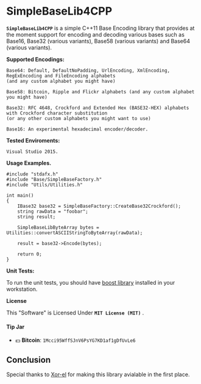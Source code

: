 # SimpleBaseLib4CPP
**`SimpleBaseLib4CPP`** is a simple C++11 Base Encoding library that provides at the moment support for encoding and decoding various bases such as Base16, Base32 (various variants), Base58 (various variants) and Base64 (various variants).

**Supported Encodings:**

    Base64: Default, DefaultNoPadding, UrlEncoding, XmlEncoding, RegExEncoding and FileEncoding alphabets 
    (and any custom alphabet you might have)
    
    Base58: Bitcoin, Ripple and Flickr alphabets (and any custom alphabet you might have)

	Base32: RFC 4648, Crockford and Extended Hex (BASE32-HEX) alphabets with Crockford character substitution 
    (or any other custom alphabets you might want to use)   
    
    Base16: An experimental hexadecimal encoder/decoder.

**Tested Enviroments:**
     
    Visual Studio 2015.

    
**Usage Examples.**

    #include "stdafx.h"
    #include "Base/SimpleBaseFactory.h"
	#include "Utils/Utilities.h"

    int main()
    {
        IBase32 base32 = SimpleBaseFactory::CreateBase32Crockford();
        string rawData = "foobar";
		string result;

        SimpleBaseLibByteArray bytes = Utilities::convertASCIIStringToByteArray(rawData);

		result = base32->Encode(bytes);
		        
        return 0;
    }

 **Unit Tests:**

To run the unit tests, you should have [boost library](http://www.boost.org/) installed in your workstation.
    
**License**

This "Software" is Licensed Under  **`MIT License (MIT)`** .

#### Tip Jar
* :dollar: **Bitcoin**: `1Mcci95WffSJnV6PsYG7KD1af1gDfUvLe6`


Conclusion
--------------------------------------------------

   Special thanks to [Xor-el](https://github.com/xor-el) for making this library avialable in the first place.
